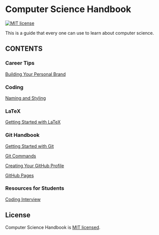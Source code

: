 # Computer Science Handbook
[![MIT license](https://img.shields.io/badge/license-MIT-blue.svg)](https://github.com/hoduchieu01/Computer-Science-Handbook/blob/master/LICENSEhttps://github.com/facebook/hermes/blob/master/LICENSE)

This is a guide that every one can use to learn about computer science.

## CONTENTS

### Career Tips
[Building Your Personal Brand](./CareerTips/BuildingYourPersonalBrand.md)

### Coding
[Naming and Styling](./Coding/NamingAndStyling.md)

### LaTeX
[Getting Started with LaTeX](./LaTeX/GettingStartedwithLaTeX.md)

### Git Handbook
[Getting Started with Git](./GitHandbook/GettingStartedwithGit.md)

[Git Commands](./GitHandbook/GitCommands.md)

[Creating Your GitHub Profile](./GitHandbook/CreatingYourGitHubProfile.md)

[GitHub Pages](./GitHandbook/GitHubPages.md)

### Resources for Students

[Coding Interview](./ResourcesForStudents/CodingInterview.md)

## License

Computer Science Handbook is [MIT licensed](./LICENSE).
